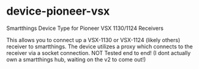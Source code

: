 # device-pioneer-vsx
Smartthings Device Type for Pioneer VSX 1130/1124 Receivers


This allows you to connect up a VSX-1130 or VSX-1124 (likely others) receiver to smartthings.  The device utilizes a proxy which connects to the receiver via a socket connection.  NOT Tested end to end! (I dont actually own a smartthings hub, waiting on the v2 to come out!)

